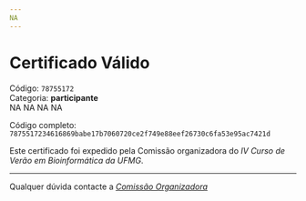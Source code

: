 ```yaml
---
NA
---
```


# Certificado Válido

Código: `78755172`<br>
Categoria: **participante**<br>
NA
NA
NA
NA


Código completo: `7875517234616869babe17b7060720ce2f749e88eef26730c6fa53e95ac7421d`


Este certificado foi expedido pela Comissão organizadora do *IV Curso de Verão em Bioinformática da UFMG*.

----

Qualquer dúvida contacte a [_Comissão Organizadora_](<mailto:cursobioinfoufmg@gmail.com$subject=[Certificados]>)

